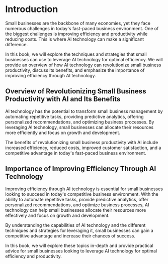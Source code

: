 Introduction
============

Small businesses are the backbone of many economies, yet they face numerous challenges in today's fast-paced business environment. One of the biggest challenges is improving efficiency and productivity while reducing costs. This is where AI technology can make a significant difference.

In this book, we will explore the techniques and strategies that small businesses can use to leverage AI technology for optimal efficiency. We will provide an overview of how AI technology can revolutionize small business productivity, discuss its benefits, and emphasize the importance of improving efficiency through AI technology.

Overview of Revolutionizing Small Business Productivity with AI and Its Benefits
--------------------------------------------------------------------------------

AI technology has the potential to transform small business management by automating repetitive tasks, providing predictive analytics, offering personalized recommendations, and optimizing business processes. By leveraging AI technology, small businesses can allocate their resources more efficiently and focus on growth and development.

The benefits of revolutionizing small business productivity with AI include increased efficiency, reduced costs, improved customer satisfaction, and a competitive advantage in today's fast-paced business environment.

Importance of Improving Efficiency Through AI Technology
--------------------------------------------------------

Improving efficiency through AI technology is essential for small businesses looking to succeed in today's competitive business environment. With the ability to automate repetitive tasks, provide predictive analytics, offer personalized recommendations, and optimize business processes, AI technology can help small businesses allocate their resources more effectively and focus on growth and development.

By understanding the capabilities of AI technology and the different techniques and strategies for leveraging it, small businesses can gain a competitive advantage and increase their chances of success.

In this book, we will explore these topics in-depth and provide practical advice for small businesses looking to leverage AI technology for optimal efficiency and productivity.


